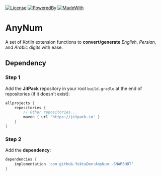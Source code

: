 [![License](https://img.shields.io/static/v1?label=License&message=Apache-2.0&color=43A047)](https://github.com/YektaDev/AnyNum/blob/main/LICENSE)
[![PoweredBy](https://img.shields.io/static/v1?label=Powered%20By&message=Electricity&color=FB8C00)](https://en.wikipedia.org/wiki/Electricity)
[![MadeWith](https://img.shields.io/static/v1?label=Made%20With&message=Kotlin&color=D81B60)](https://github.com/JetBrains/kotlin)

# AnyNum
A set of Kotlin extension functions to **convert/generate** *English*, *Persian*, and *Arabic* digits with ease. 

## Dependency
### Step 1
Add the **JitPack** repository in your root `build.gradle` at the end of repositories (if it doesn't exist):
``` groovy
allprojects {
    repositories {
        // Other repositories...
        maven { url 'https://jitpack.io' }
    }
}
```
### Step 2
Add the **dependency**:
``` groovy
dependencies {
    implementation 'com.github.YektaDev:AnyNum:-SNAPSHOT'
}
```

